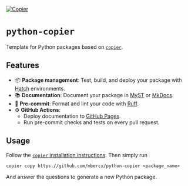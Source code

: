 [![Copier](https://img.shields.io/endpoint?url=https://raw.githubusercontent.com/copier-org/copier/master/img/badge/badge-black.json)](https://github.com/copier-org/copier)

# `python-copier`

Template for Python packages based on [`copier`](https://copier.readthedocs.io/en/latest/).

## Features

* 📦 **Package management**: Test, build, and deploy your package with [Hatch](https://hatch.pypa.io/) environments.
* 📚 **Documentation**: Document your package in [MyST](https://mystmd.org/) or [MkDocs](https://www.mkdocs.org/).
* 🧹 **Pre-commit**: Format and lint your code with [Ruff](https://docs.astral.sh/ruff/).
* ⚙️ **GitHub Actions**:
    * Deploy documentation to [GitHub Pages](https://docs.github.com/en/pages/getting-started-with-github-pages/creating-a-github-pages-site).
    * Run pre-commit checks and tests on every pull request.

## Usage

Follow the [`copier` installation instructions](https://copier.readthedocs.io/en/latest/#installation).
Then simply run

```
copier copy https://github.com/mbercx/python-copier <package_name>
```

And answer the questions to generate a new Python package.
